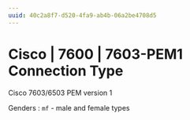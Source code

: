 ```yaml
---
uuid: 40c2a8f7-d520-4fa9-ab4b-06a2be4708d5
---
```

# Cisco | 7600 | 7603-PEM1 Connection Type

Cisco 7603/6503 PEM version 1

Genders
: `mf` - male and female types

